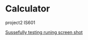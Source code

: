 # Calculator
project2 IS601

[Sussefully testing runing screen shot](https://github.com/konaer/images/blob/main/calculator.png)
